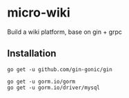 # micro-wiki
Build a wiki platform, base on gin + grpc

## Installation
```
go get -u github.com/gin-gonic/gin

go get -u gorm.io/gorm
go get -u gorm.io/driver/mysql

```

